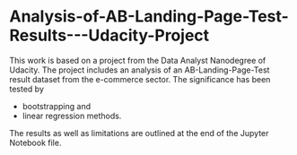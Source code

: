 # Analysis-of-AB-Landing-Page-Test-Results---Udacity-Project

This work is based on a project from the Data Analyst Nanodegree of Udacity. The project includes an analysis of an AB-Landing-Page-Test result dataset from the e-commerce sector. The significance has been tested by 
 - bootstrapping and 
 - linear regression methods.

The results as well as limitations are outlined at the end of the Jupyter Notebook file. 
